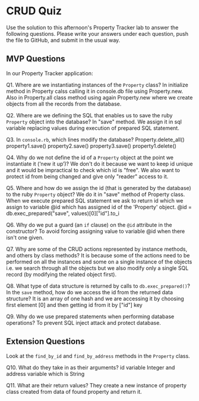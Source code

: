 # CRUD Quiz

Use the solution to this afternoon's Property Tracker lab to answer the following questions. Please write your answers under each question, push the file to GitHub, and submit in the usual way.

## MVP Questions

In our Property Tracker application:

Q1. Where are we instantiating instances of the `Property` class?
In initialize method in Property calss calling it in console.db file using Property.new. Also in Property.all class method using again Property.new where we create objects from all the records from the database.

Q2. Where are we defining the SQL that enables us to save the ruby `Property` object into the database?
In "save" method. We assign it in sql variable replacing values during execution of prepared SQL statement.

Q3. In `console.rb`, which lines modify the database?
Property.delete_all()
property1.save()
property2.save()
property3.save()
property1.delete()

Q4. Why do we not define the id of a `Property` object at the point we instantiate it (‘new it up’)?
We don't do it because we want to keep id unique and it would be impractical to check which id is "free". We also want to protect id from being changed and give only "reader" access to it.

Q5. Where and how do we assign the id (that is generated by the database) to the ruby `Property` object?
We do it in "save" method of Property class. When we execute prepared SQL statement we ask to return id which we assign to variable @id which has assigned id of the 'Property' object.
@id = db.exec_prepared("save", values)[0]["id"].to_i

Q6. Why do we put a guard (an `if` clause) on the `@id` attribute in the constructor?
To avoid forcing assigning value to variable @id when there isn't one given.

Q7. Why are some of the CRUD actions represented by instance methods, and others by class methods?
It is because some of the actions need to be performed on all the instances and some on a single instance of the objects i.e. we search through all the objects but we also modify only a single SQL record (by modifying the related object first).

Q8. What type of data structure is returned by calls to `db.exec_prepared()`? In the `save` method, how do we access the id from the returned data structure?
It is an array of one hash and we are accessing it by choosing first element [0] and then getting id from it by ["id"] key

Q9. Why do we use prepared statements when performing database operations?
To prevent SQL inject attack and protect database.

## Extension Questions

Look at the `find_by_id` and `find_by_address` methods in the `Property` class.

Q10. What do they take in as their arguments?
id variable Integer and address variable which is String

Q11. What are their return values?
They create a new instance of property class created from data of found property and return it.
